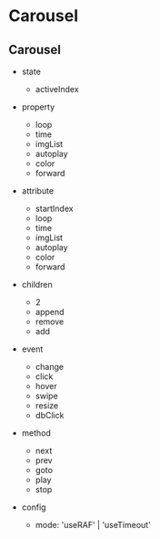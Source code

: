 # Carousel

## Carousel

- state
  - activeIndex

- property
  - loop
  - time
  - imgList
  - autoplay
  - color
  - forward

- attribute
  - startIndex
  - loop
  - time
  - imgList
  - autoplay
  - color
  - forward

- children
  - 2
  - append
  - remove
  - add

- event
  - change
  - click
  - hover
  - swipe
  - resize
  - dbClick

- method
  - next
  - prev
  - goto
  - play
  - stop

- config
  - mode: 'useRAF' | 'useTimeout'


